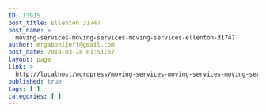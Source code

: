 ```yaml
---
ID: 13915
post_title: Ellenton 31747
post_name: >
  moving-services-moving-services-moving-services-ellenton-31747
author: mrgabonijeff@gmail.com
post_date: 2018-03-28 01:51:57
layout: page
link: >
  http://localhost/wordpress/moving-services-moving-services-moving-services-ellenton-31747/
published: true
tags: [ ]
categories: [ ]
---
```

